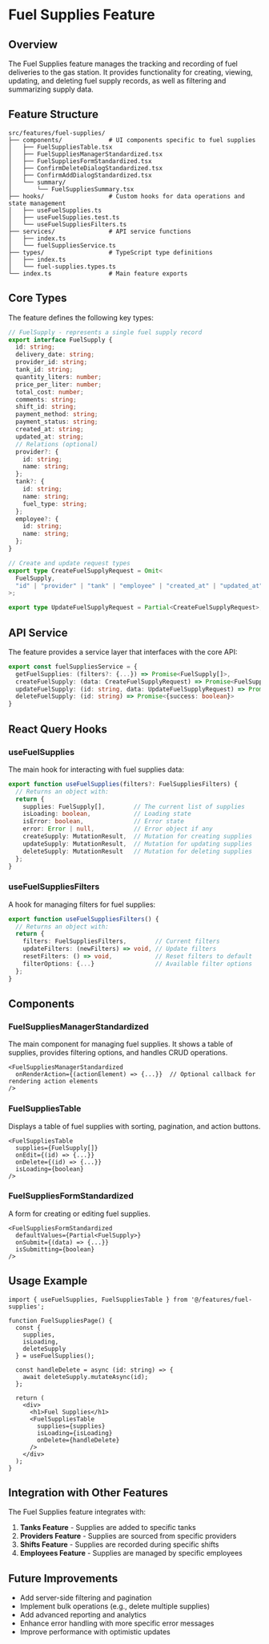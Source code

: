 # Fuel Supplies Feature

## Overview

The Fuel Supplies feature manages the tracking and recording of fuel deliveries to the gas station. It provides functionality for creating, viewing, updating, and deleting fuel supply records, as well as filtering and summarizing supply data.

## Feature Structure

```
src/features/fuel-supplies/
├── components/             # UI components specific to fuel supplies
│   ├── FuelSuppliesTable.tsx
│   ├── FuelSuppliesManagerStandardized.tsx
│   ├── FuelSuppliesFormStandardized.tsx
│   ├── ConfirmDeleteDialogStandardized.tsx
│   ├── ConfirmAddDialogStandardized.tsx
│   └── summary/
│       └── FuelSuppliesSummary.tsx
├── hooks/                  # Custom hooks for data operations and state management
│   ├── useFuelSupplies.ts
│   ├── useFuelSupplies.test.ts
│   └── useFuelSuppliesFilters.ts
├── services/               # API service functions
│   ├── index.ts
│   └── fuelSuppliesService.ts
├── types/                  # TypeScript type definitions
│   ├── index.ts
│   └── fuel-supplies.types.ts
└── index.ts                # Main feature exports
```

## Core Types

The feature defines the following key types:

```typescript
// FuelSupply - represents a single fuel supply record
export interface FuelSupply {
  id: string;
  delivery_date: string;
  provider_id: string;
  tank_id: string;
  quantity_liters: number;
  price_per_liter: number;
  total_cost: number;
  comments: string;
  shift_id: string;
  payment_method: string;
  payment_status: string;
  created_at: string;
  updated_at: string;
  // Relations (optional)
  provider?: {
    id: string;
    name: string;
  };
  tank?: {
    id: string;
    name: string;
    fuel_type: string;
  };
  employee?: {
    id: string;
    name: string;
  };
}

// Create and update request types
export type CreateFuelSupplyRequest = Omit<
  FuelSupply,
  "id" | "provider" | "tank" | "employee" | "created_at" | "updated_at"
>;

export type UpdateFuelSupplyRequest = Partial<CreateFuelSupplyRequest>;
```

## API Service

The feature provides a service layer that interfaces with the core API:

```typescript
export const fuelSuppliesService = {
  getFuelSupplies: (filters?: {...}) => Promise<FuelSupply[]>,
  createFuelSupply: (data: CreateFuelSupplyRequest) => Promise<FuelSupply>,
  updateFuelSupply: (id: string, data: UpdateFuelSupplyRequest) => Promise<FuelSupply>,
  deleteFuelSupply: (id: string) => Promise<{success: boolean}>
}
```

## React Query Hooks

### useFuelSupplies

The main hook for interacting with fuel supplies data:

```typescript
export function useFuelSupplies(filters?: FuelSuppliesFilters) {
  // Returns an object with:
  return {
    supplies: FuelSupply[],        // The current list of supplies
    isLoading: boolean,            // Loading state
    isError: boolean,              // Error state
    error: Error | null,           // Error object if any
    createSupply: MutationResult,  // Mutation for creating supplies
    updateSupply: MutationResult,  // Mutation for updating supplies
    deleteSupply: MutationResult   // Mutation for deleting supplies
  };
}
```

### useFuelSuppliesFilters

A hook for managing filters for fuel supplies:

```typescript
export function useFuelSuppliesFilters() {
  // Returns an object with:
  return {
    filters: FuelSuppliesFilters,        // Current filters
    updateFilters: (newFilters) => void, // Update filters
    resetFilters: () => void,            // Reset filters to default
    filterOptions: {...}                 // Available filter options
  };
}
```

## Components

### FuelSuppliesManagerStandardized

The main component for managing fuel supplies. It shows a table of supplies, provides filtering options, and handles CRUD operations.

```tsx
<FuelSuppliesManagerStandardized
  onRenderAction={(actionElement) => {...}}  // Optional callback for rendering action elements
/>
```

### FuelSuppliesTable

Displays a table of fuel supplies with sorting, pagination, and action buttons.

```tsx
<FuelSuppliesTable
  supplies={FuelSupply[]}
  onEdit={(id) => {...}}
  onDelete={(id) => {...}}
  isLoading={boolean}
/>
```

### FuelSuppliesFormStandardized

A form for creating or editing fuel supplies.

```tsx
<FuelSuppliesFormStandardized
  defaultValues={Partial<FuelSupply>}
  onSubmit={(data) => {...}}
  isSubmitting={boolean}
/>
```

## Usage Example

```tsx
import { useFuelSupplies, FuelSuppliesTable } from '@/features/fuel-supplies';

function FuelSuppliesPage() {
  const { 
    supplies, 
    isLoading,
    deleteSupply 
  } = useFuelSupplies();

  const handleDelete = async (id: string) => {
    await deleteSupply.mutateAsync(id);
  };

  return (
    <div>
      <h1>Fuel Supplies</h1>
      <FuelSuppliesTable
        supplies={supplies}
        isLoading={isLoading}
        onDelete={handleDelete}
      />
    </div>
  );
}
```

## Integration with Other Features

The Fuel Supplies feature integrates with:

1. **Tanks Feature** - Supplies are added to specific tanks
2. **Providers Feature** - Supplies are sourced from specific providers
3. **Shifts Feature** - Supplies are recorded during specific shifts
4. **Employees Feature** - Supplies are managed by specific employees

## Future Improvements

- Add server-side filtering and pagination
- Implement bulk operations (e.g., delete multiple supplies)
- Add advanced reporting and analytics
- Enhance error handling with more specific error messages
- Improve performance with optimistic updates 